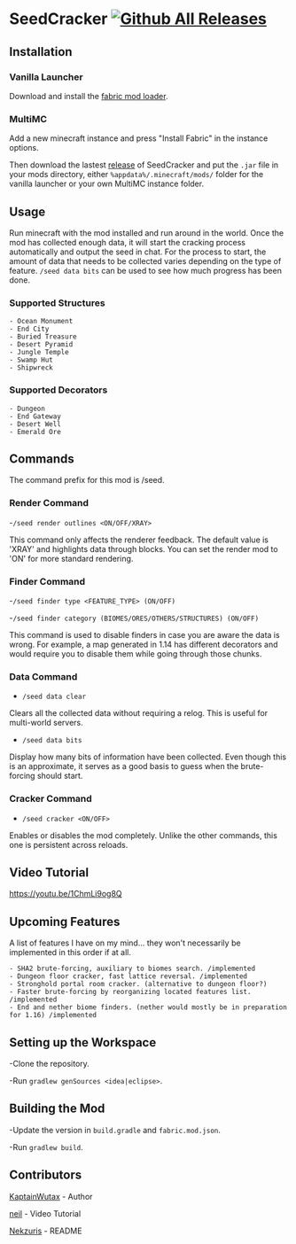 # SeedCracker [![Github All Releases](https://img.shields.io/github/downloads/CB30/SeedCracker/total.svg)]()

## Installation

 ### Vanilla Launcher

  Download and install the [fabric mod loader](https://fabricmc.net/use/).

 ### MultiMC

  Add a new minecraft instance and press "Install Fabric" in the instance options.


  Then download the lastest [release](https://github.com/KaptainWutax/SeedCracker/releases) of SeedCracker and put the `.jar` file    in your mods directory, either `%appdata%/.minecraft/mods/` folder for the vanilla launcher or your own MultiMC instance folder.

## Usage

  Run minecraft with the mod installed and run around in the world. Once the mod has collected enough data, it will start the cracking process automatically and output the seed in chat. For the process to start, the amount of data that needs to be collected varies depending on the type of feature. `/seed data bits` can be used to see how much progress has been done. 
  
  ### Supported Structures
    - Ocean Monument
    - End City
    - Buried Treasure
    - Desert Pyramid
    - Jungle Temple
    - Swamp Hut
    - Shipwreck
  
  ### Supported Decorators
    - Dungeon
    - End Gateway
    - Desert Well
    - Emerald Ore

## Commands

  The command prefix for this mod is /seed.
  
  ### Render Command  
  -`/seed render outlines <ON/OFF/XRAY>`
    
  This command only affects the renderer feedback. The default value is 'XRAY' and highlights data through blocks. You can set    the render mod to 'ON' for more standard rendering. 
  
  ### Finder Command
  -`/seed finder type <FEATURE_TYPE> (ON/OFF)`
  
  -`/seed finder category (BIOMES/ORES/OTHERS/STRUCTURES) (ON/OFF)`
  
  This command is used to disable finders in case you are aware the data is wrong. For example, a map generated in 1.14 has different decorators and would require you to disable them while going through those chunks.

  ### Data Command
  - `/seed data clear`
  
  Clears all the collected data without requiring a relog. This is useful for multi-world servers.
  
  - `/seed data bits`
  
  Display how many bits of information have been collected. Even though this is an approximate, it serves as a good basis to guess when the brute-forcing should start.
  
  ### Cracker Command
  - `/seed cracker <ON/OFF>`
 
  Enables or disables the mod completely. Unlike the other commands, this one is persistent across reloads.
  
## Video Tutorial

https://youtu.be/1ChmLi9og8Q

## Upcoming Features

A list of features I have on my mind... they won't necessarily be implemented in this order if at all.

    - SHA2 brute-forcing, auxiliary to biomes search. /implemented
    - Dungeon floor cracker, fast lattice reversal. /implemented
    - Stronghold portal room cracker. (alternative to dungeon floor?)
    - Faster brute-forcing by reorganizing located features list. /implemented
    - End and nether biome finders. (nether would mostly be in preparation for 1.16) /implemented

## Setting up the Workspace

-Clone the repository.

-Run `gradlew genSources <idea|eclipse>`.

## Building the Mod

-Update the version in `build.gradle` and `fabric.mod.json`.

-Run `gradlew build`.
 
## Contributors

[KaptainWutax](https://github.com/KaptainWutax) - Author

[neil](https://www.youtube.com/watch?v=aUuPSZVPH8E) - Video Tutorial

[Nekzuris](https://github.com/Nekzuris) - README
